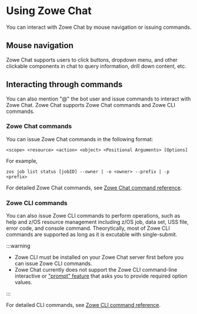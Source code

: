 # Using Zowe Chat

You can interact with Zowe Chat by mouse navigation or issuing commands.

## Mouse navigation

Zowe Chat supports users to click buttons, dropdown menu, and other clickable components in chat to query information, drill down content, etc. 

## Interacting through commands

You can also mention "@" the bot user and issue commands to interact with Zowe Chat. Zowe Chat supports Zowe Chat commands and Zowe CLI commands.

### Zowe Chat commands

You can issue Zowe Chat commands in the following format: 

```
<scope> <resource> <action> <object> <Positional Arguments> [Options]
```

For example, 

```
zos job list status [jobID] --owner | -o <owner> --prefix | -p <prefix>
```

For detailed Zowe Chat commands, see [Zowe Chat command reference](../../appendix/zowe-chat-command-reference/zos/zowe-chat-command-reference.md).

### Zowe CLI commands

You can also issue Zowe CLI commands to perform operations, such as help and z/OS resource management including z/OS job, data set, USS file, error code, and console command. Theorytically, most of Zowe CLI commands are supported as long as it is excutable with single-submit.

:::warning

- Zowe CLI must be installed on your Zowe Chat server first before you can issue Zowe CLI commands.
- Zowe Chat currently does not support the Zowe CLI command-line interactive or ["prompt" feature](../cli-using-using-prompt-feature.md) that asks you to provide required option values.

:::

For detailed CLI commands, see <a href="/v3.0.x/web_help/index.html" target="_blank">Zowe CLI command reference</a>.